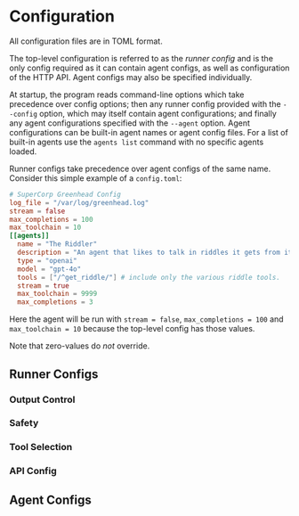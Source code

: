 # Configuration

All configuration files are in TOML format.

The top-level configuration is referred to as the _runner config_ and is the
only config required as it can contain agent configs, as well as configuration
of the HTTP API.  Agent configs may also be specified individually.

At startup, the program reads command-line options which take precedence over
config options; then any runner config provided with the `--config` option,
which may itself contain agent configurations; and finally any agent
configurations specified with the `--agent` option.  Agent configurations can
be built-in agent names or agent config files.  For a list of built-in agents
use the `agents list` command with no specific agents loaded.

Runner configs take precedence over agent configs of the same name.  Consider
this simple example of a `config.toml`:

```toml
# SuperCorp Greenhead Config
log_file = "/var/log/greenhead.log"
stream = false
max_completions = 100
max_toolchain = 10
[[agents]]
  name = "The Riddler"
  description = "An agent that likes to talk in riddles it gets from its tools."
  type = "openai"
  model = "gpt-4o"
  tools = ["/^get_riddle/"] # include only the various riddle tools.
  stream = true
  max_toolchain = 9999
  max_completions = 3
```

Here the agent will be run with `stream = false`, `max_completions = 100` and
`max_toolchain = 10` because the top-level config has those values.

Note that zero-values do *not* override.

## Runner Configs

### Output Control

### Safety

### Tool Selection

### API Config

## Agent Configs

